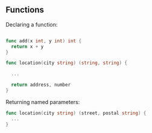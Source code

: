## Functions

Declaring a function:

```go

func add(x int, y int) int {
  return x + y
}

func location(city string) (string, string) {

  ...

  return address, number
}
```

Returning named parameters:

```go
func location(city string) (street, postal string) {
  ...
}
```
